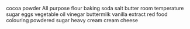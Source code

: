 cocoa powder
All purpose flour
baking soda
salt
butter room temperature
sugar
eggs
vegetable oil
vinegar
buttermilk
vanilla extract
red food colouring
powdered sugar
heavy cream
cream cheese